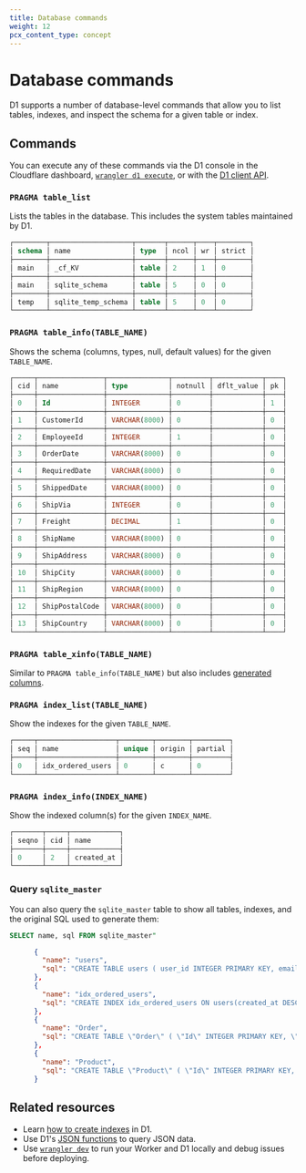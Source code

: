 ```yaml
---
title: Database commands
weight: 12
pcx_content_type: concept
---
```


# Database commands

D1 supports a number of database-level commands that allow you to list tables, indexes, and inspect the schema for a given table or index.

## Commands

You can execute any of these commands via the D1 console in the Cloudflare dashboard, [`wrangler d1 execute`](/workers/wrangler/commands/#d1), or with the [D1 client API](/d1/manage-databases/query-databases/).

### `PRAGMA table_list`

Lists the tables in the database. This includes the system tables maintained by D1.

```sql
┌────────┬────────────────────┬───────┬──────┬────┬────────┐
│ schema │ name               │ type  │ ncol │ wr │ strict │
├────────┼────────────────────┼───────┼──────┼────┼────────┤
│ main   │ _cf_KV             │ table │ 2    │ 1  │ 0      │
├────────┼────────────────────┼───────┼──────┼────┼────────┤
│ main   │ sqlite_schema      │ table │ 5    │ 0  │ 0      │
├────────┼────────────────────┼───────┼──────┼────┼────────┤
│ temp   │ sqlite_temp_schema │ table │ 5    │ 0  │ 0      │
└────────┴────────────────────┴───────┴──────┴────┴────────┘
```

### `PRAGMA table_info(TABLE_NAME)`

Shows the schema (columns, types, null, default values) for the given `TABLE_NAME`.

```sql
┌─────┬────────────────┬───────────────┬─────────┬────────────┬────┐
│ cid │ name           │ type          │ notnull │ dflt_value │ pk │
├─────┼────────────────┼───────────────┼─────────┼────────────┼────┤
│ 0   │ Id             │ INTEGER       │ 0       │            │ 1  │
├─────┼────────────────┼───────────────┼─────────┼────────────┼────┤
│ 1   │ CustomerId     │ VARCHAR(8000) │ 0       │            │ 0  │
├─────┼────────────────┼───────────────┼─────────┼────────────┼────┤
│ 2   │ EmployeeId     │ INTEGER       │ 1       │            │ 0  │
├─────┼────────────────┼───────────────┼─────────┼────────────┼────┤
│ 3   │ OrderDate      │ VARCHAR(8000) │ 0       │            │ 0  │
├─────┼────────────────┼───────────────┼─────────┼────────────┼────┤
│ 4   │ RequiredDate   │ VARCHAR(8000) │ 0       │            │ 0  │
├─────┼────────────────┼───────────────┼─────────┼────────────┼────┤
│ 5   │ ShippedDate    │ VARCHAR(8000) │ 0       │            │ 0  │
├─────┼────────────────┼───────────────┼─────────┼────────────┼────┤
│ 6   │ ShipVia        │ INTEGER       │ 0       │            │ 0  │
├─────┼────────────────┼───────────────┼─────────┼────────────┼────┤
│ 7   │ Freight        │ DECIMAL       │ 1       │            │ 0  │
├─────┼────────────────┼───────────────┼─────────┼────────────┼────┤
│ 8   │ ShipName       │ VARCHAR(8000) │ 0       │            │ 0  │
├─────┼────────────────┼───────────────┼─────────┼────────────┼────┤
│ 9   │ ShipAddress    │ VARCHAR(8000) │ 0       │            │ 0  │
├─────┼────────────────┼───────────────┼─────────┼────────────┼────┤
│ 10  │ ShipCity       │ VARCHAR(8000) │ 0       │            │ 0  │
├─────┼────────────────┼───────────────┼─────────┼────────────┼────┤
│ 11  │ ShipRegion     │ VARCHAR(8000) │ 0       │            │ 0  │
├─────┼────────────────┼───────────────┼─────────┼────────────┼────┤
│ 12  │ ShipPostalCode │ VARCHAR(8000) │ 0       │            │ 0  │
├─────┼────────────────┼───────────────┼─────────┼────────────┼────┤
│ 13  │ ShipCountry    │ VARCHAR(8000) │ 0       │            │ 0  │
└─────┴────────────────┴───────────────┴─────────┴────────────┴────┘
```

### `PRAGMA table_xinfo(TABLE_NAME)`

Similar to `PRAGMA table_info(TABLE_NAME)` but also includes [generated columns](/d1/manage-databases/generated-columns/).

### `PRAGMA index_list(TABLE_NAME)`

Show the indexes for the given `TABLE_NAME`.

```sql
┌─────┬───────────────────┬────────┬────────┬─────────┐
│ seq │ name              │ unique │ origin │ partial │
├─────┼───────────────────┼────────┼────────┼─────────┤
│ 0   │ idx_ordered_users │ 0      │ c      │ 0       │
└─────┴───────────────────┴────────┴────────┴─────────┘
```

### `PRAGMA index_info(INDEX_NAME)`

Show the indexed column(s) for the given `INDEX_NAME`.

```sql
┌───────┬─────┬────────────┐
│ seqno │ cid │ name       │
├───────┼─────┼────────────┤
│ 0     │ 2   │ created_at │
└───────┴─────┴────────────┘
```

### Query `sqlite_master`

You can also query the `sqlite_master` table to show all tables, indexes, and the original SQL used to generate them:

```sql
SELECT name, sql FROM sqlite_master"
```
```json
      {
        "name": "users",
        "sql": "CREATE TABLE users ( user_id INTEGER PRIMARY KEY, email_address TEXT, created_at INTEGER, deleted INTEGER, settings TEXT)"
      },
      {
        "name": "idx_ordered_users",
        "sql": "CREATE INDEX idx_ordered_users ON users(created_at DESC)"
      },
      {
        "name": "Order",
        "sql": "CREATE TABLE \"Order\" ( \"Id\" INTEGER PRIMARY KEY, \"CustomerId\" VARCHAR(8000) NULL, \"EmployeeId\" INTEGER NOT NULL, \"OrderDate\" VARCHAR(8000) NULL, \"RequiredDate\" VARCHAR(8000) NULL, \"ShippedDate\" VARCHAR(8000) NULL, \"ShipVia\" INTEGER NULL, \"Freight\" DECIMAL NOT NULL, \"ShipName\" VARCHAR(8000) NULL, \"ShipAddress\" VARCHAR(8000) NULL, \"ShipCity\" VARCHAR(8000) NULL, \"ShipRegion\" VARCHAR(8000) NULL, \"ShipPostalCode\" VARCHAR(8000) NULL, \"ShipCountry\" VARCHAR(8000) NULL)"
      },
      {
        "name": "Product",
        "sql": "CREATE TABLE \"Product\" ( \"Id\" INTEGER PRIMARY KEY, \"ProductName\" VARCHAR(8000) NULL, \"SupplierId\" INTEGER NOT NULL, \"CategoryId\" INTEGER NOT NULL, \"QuantityPerUnit\" VARCHAR(8000) NULL, \"UnitPrice\" DECIMAL NOT NULL, \"UnitsInStock\" INTEGER NOT NULL, \"UnitsOnOrder\" INTEGER NOT NULL, \"ReorderLevel\" INTEGER NOT NULL, \"Discontinued\" INTEGER NOT NULL)"
      }
```

## Related resources

* Learn [how to create indexes](/d1/manage-databases/using-indexes/#list-indexes) in D1.
* Use D1's [JSON functions](/d1/manage-databases/querying-json/) to query JSON data.
* Use [`wrangler dev`](/workers/wrangler/commands/#dev) to run your Worker and D1 locally and debug issues before deploying.
